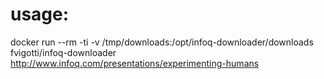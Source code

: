 # usage:

docker run --rm -ti -v /tmp/downloads:/opt/infoq-downloader/downloads \
fvigotti/infoq-downloader \
http://www.infoq.com/presentations/experimenting-humans

